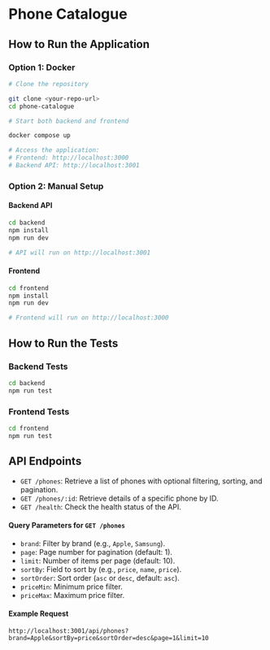 # Phone Catalogue

## How to Run the Application

### Option 1: Docker

```bash
# Clone the repository

git clone <your-repo-url>
cd phone-catalogue

# Start both backend and frontend

docker compose up

# Access the application:
# Frontend: http://localhost:3000
# Backend API: http://localhost:3001
```

### Option 2: Manual Setup

#### Backend API

```bash
cd backend
npm install
npm run dev

# API will run on http://localhost:3001
```

#### Frontend

```bash
cd frontend
npm install
npm run dev

# Frontend will run on http://localhost:3000
```


## How to Run the Tests

### Backend Tests

```bash
cd backend
npm run test
```

### Frontend Tests

```bash
cd frontend
npm run test
```

## API Endpoints
- `GET /phones`: Retrieve a list of phones with optional filtering, sorting, and pagination.
- `GET /phones/:id`: Retrieve details of a specific phone by ID.
- `GET /health`: Check the health status of the API.

#### Query Parameters for `GET /phones`

- `brand`: Filter by brand (e.g., `Apple`, `Samsung`).
-  `page`: Page number for pagination (default: 1).
- `limit`: Number of items per page (default: 10).
- `sortBy`: Field to sort by (e.g., `price`, `name`, `price`).
- `sortOrder`: Sort order (`asc` or `desc`, default: `asc`).
- `priceMin`: Minimum price filter.
- `priceMax`: Maximum price filter.

#### Example Request
```
http://localhost:3001/api/phones?brand=Apple&sortBy=price&sortOrder=desc&page=1&limit=10
```